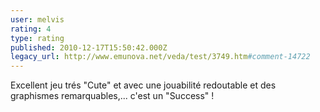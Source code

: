 ```yaml
---
user: melvis
rating: 4
type: rating
published: 2010-12-17T15:50:42.000Z
legacy_url: http://www.emunova.net/veda/test/3749.htm#comment-14722
---
```

Excellent jeu trés "Cute" et avec une jouabilité redoutable et des graphismes remarquables,... c'est un "Success" !